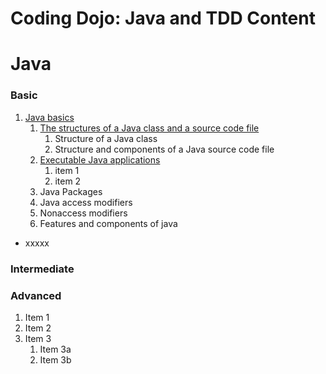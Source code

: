 # Coding Dojo: Java and TDD Content

# Java
### Basic
1. [Java basics](#)
     1. [The structures of a Java class and a source code file](#)
          1. Structure of a Java class
          1. Structure and components of a Java source code file   
     1. [Executable Java applications](#)
          1. item 1
          1. item 2
     1. Java Packages
     1. Java access modifiers
     1. Nonaccess modifiers
     1. Features and components of java
    
* xxxxx

### Intermediate


### Advanced
1. Item 1
1. Item 2
1. Item 3
   1. Item 3a
   1. Item 3b
